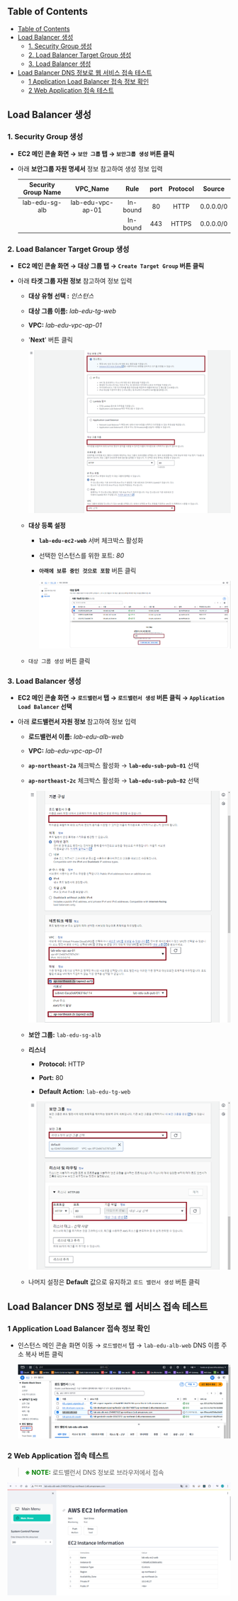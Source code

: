 ## Table of Contents
- [Table of Contents](#table-of-contents)
- [Load Balancer 생성](#load-balancer-생성)
  - [1. Security Group 생성](#1-security-group-생성)
  - [2. Load Balancer Target Group 생성](#2-load-balancer-target-group-생성)
  - [3. Load Balancer 생성](#3-load-balancer-생성)
- [Load Balancer DNS 정보로 웹 서비스 접속 테스트](#load-balancer-dns-정보로-웹-서비스-접속-테스트)
  - [1 Application Load Balancer 접속 정보 확인](#1-application-load-balancer-접속-정보-확인)
  - [2 Web Application 접속 테스트](#2-web-application-접속-테스트)

## Load Balancer 생성

### 1. Security Group 생성

- **EC2 메인 콘솔 화면 → `보안 그룹` 탭 → `보안그룹 생성` 버튼 클릭**

- 아래 **보안그룹 자원 명세서** 정보 참고하여 생성 정보 입력

    | Security Group Name |     VPC_Name      |   Rule   | port  | Protocol |  Source   |
    | :-----------------: | :---------------: | :------: | :---: | :------: | :-------: |
    |   lab-edu-sg-alb    | lab-edu-vpc-ap-01 | In-bound |  80   |   HTTP   | 0.0.0.0/0 |
    |                     |                   | In-bound |  443  |  HTTPS   | 0.0.0.0/0 |

### 2. Load Balancer Target Group 생성

- **EC2 메인 콘솔 화면 → 대상 그룹 탭 → `Create Target Group` 버튼 클릭**

- 아래 **타겟 그룹 자원 정보** 참고하여 정보 입력

    - **대상 유형 선택 :** *인스턴스*

    - **대상 그룹 이름:** *lab-edu-tg-web*

    - **VPC:** *lab-edu-vpc-ap-01*

    - '**Next**' 버튼 클릭

        <img src="./img/lb_01.png" width="1000" />

    - **대상 등록 설정**

        - **`lab-edu-ec2-web`** 서버 체크박스 활성화

        - 선택한 인스턴스를 위한 포트: *80*

        - **`아래에 보류 중인 것으로 포함`** 버튼 클릭

            <img src="./img/lb_02.png" width="960" /> 

    - `대상 그룹 생성` 버튼 클릭
      
### 3. Load Balancer 생성

- **EC2 메인 콘솔 화면 → `로드밸런서` 탭 → `로드밸런서 생성` 버튼 클릭 → `Application Load Balancer` 선택**

- 아래 **로드밸런서 자원 정보** 참고하여 정보 입력

    - **로드밸런서 이름:** *lab-edu-alb-web*

    - **VPC:** *lab-edu-vpc-ap-01*

    - **`ap-northeast-2a`** 체크박스 활성화 → **`lab-edu-sub-pub-01`** 선택

    - **`ap-northeast-2c`** 체크박스 활성화 → **`lab-edu-sub-pub-02`** 선택

        ![alt text](./img/lb_03.png)

    - **보안 그룹:** `lab-edu-sg-alb`

    - **리스너** 

        - **Protocol:** HTTP
        
        - **Port:** 80

        - **Default Action:** `lab-edu-tg-web`

        ![alt text](./img/lb_04.png)

    - 나머지 설정은 **Default** 값으로 유지하고 `로드 밸런서 생성` 버튼 클릭

## Load Balancer DNS 정보로 웹 서비스 접속 테스트

### 1 Application Load Balancer 접속 정보 확인

- 인스턴스 메인 콘솔 화면 이동 → `로드밸런서` 탭 → `lab-edu-alb-web` DNS 이름 주소 복사 버튼 클릭

    ![alt text](./img/lb_dns_copy.png)

### 2 Web Application 접속 테스트

> <span style="color:green">**※ NOTE:**</span> 로드밸런서 DNS 정보로 브라우저에서 접속

![alt text](./img/web_service_01.png)